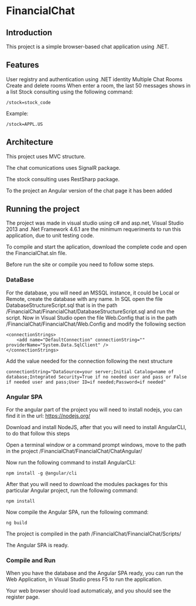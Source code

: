 # FinancialChat

## Introduction

This project is a simple browser-based chat application using .NET.

## Features

User registry and authentication using .NET identity
Multiple Chat Rooms
Create and delete rooms
When enter a room, the last 50 messages shows in a list
Stock consulting using the following command:

    /stock=stock_code
    
Example:

    /stock=APPL.US
    
## Architecture

This project uses MVC structure.

The chat comunications uses SignalR package.

The stock consulting uses RestSharp package.

To the project an Angular version of the chat page it has been added

## Running the project

The project was made in visual studio using c# and asp.net, Visual Studio 2013 and .Net Framework 4.6.1 are the minimum requeriments to run this application, due to unit testing code.

To compile and start the aplication, download the complete code and open the FinancialChat.sln file.

Before run the site or compile you need to follow some steps.

### DataBase

For the database, you will need an MSSQL instance, it could be Local or Remote, create the database with any name. 
In SQL open the file DatabaseStructureScript.sql that is in the path /FinancialChat/FinancialChat/DatabaseStructureScript.sql and run the script.
Now in Visual Studio open the file Web.Config that is in the path /FinancialChat/FinancialChat/Web.Config and modify the following section

    <connectionStrings>
        <add name="DefaultConnection" connectionString="" providerName="System.Data.SqlClient" />
    </connectionStrings>

Add the value needed for the connection following the next structure 

    connectionString="DataSource=your server;Initial Catalog=name of database;Integrated Security=True if no needed user and pass or False if needed user and pass;User ID=if needed;Password=if needed"

### Angular SPA

For the angular part of the project you will need to install nodejs, you can find it in the url: https://nodejs.org/

Download and install NodeJS, after that you will need to install AngularCLI, to do that follow this steps

Open a terminal window or a command prompt windows, move to the path in the project /FinancialChat/FinancialChat/ChatAngular/

Now run the following command to install AngularCLI: 

    npm install -g @angular/cli

After that you will need to download the modules packages for this particular Angular project, run the following command: 

    npm install

Now compile the Angular SPA, run the following command: 

    ng build

The project is compiled in the path /FinancialChat/FinancialChat/Scripts/

The Angular SPA is ready.

### Compile and Run

When you have the database and the Angular SPA ready, you can run the Web Application, in Visual Studio press F5 to run the application.

Your web browser should load automaticaly, and you should see the register page.
